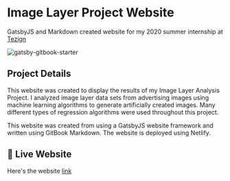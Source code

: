 # Image Layer Project Website
GatsbyJS and Markdown created website for my 2020 summer internship at [Tezign](http://tezign.com)

![gatsby-gitbook-starter](https://graphql-engine-cdn.hasura.io/learn-hasura/gatsby-gitbook-starter/assets/documentation_app_blog.png)

## Project Details

This website was created to display the results of my Image Layer Analysis Project. I analyzed image layer data sets from advertising images using machine learning algorithms to generate artificially created images. Many different types of regression algorithms were used throughout this project.

This website was created from using a GatsbyJS website framework and written using GitBook Markdown. The website is deployed using Netlify.


## 🔗 Live Website

Here's the website [link](https://learn.hasura.io/graphql/react)
